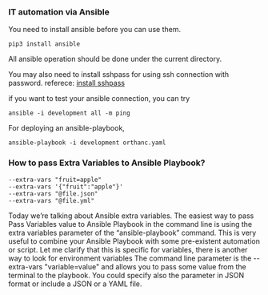 ### IT automation via Ansible

You need to install ansible before you can use
them.

```shell
pip3 install ansible
```

All ansible operation should be done under the
current directory.

You may also need to install sshpass for using ssh connection
with password. 
referece: [ install sshpass ](https://stackoverflow.com/questions/42835626/ansible-to-use-the-ssh-connection-type-with-passwords-you-must-install-the-s)

if you want to test your ansible connection,
you can try
```shell
ansible -i development all -m ping
```

For deploying an ansible-playbook,
```shell
ansible-playbook -i development orthanc.yaml

```
### How to pass Extra Variables to Ansible Playbook?
```shell
--extra-vars "fruit=apple"
--extra-vars '{"fruit":"apple"}'
--extra-vars "@file.json"
--extra-vars "@file.yml"
```


Today we’re talking about Ansible extra variables. 
The easiest way to pass Pass Variables value to Ansible Playbook 
in the command line is using the extra variables parameter of the “ansible-playbook” command. 
This is very useful to combine your Ansible Playbook with some pre-existent automation or script. Let me clarify that this is specific for variables, 
there is another way to look for environment variables The command line parameter is the --extra-vars 
"variable=value" and allows you to pass some value from the terminal to the playbook. You could specify also the 
parameter in JSON format or include a JSON or a YAML file.
